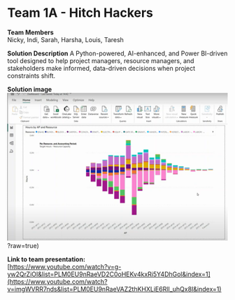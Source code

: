 # Team 1A - Hitch Hackers

**Team Members**   
Nicky, Indi, Sarah, Harsha, Louis, Taresh

**Solution Description**
A Python-powered, AI-enhanced, and Power BI-driven tool designed to help project managers, resource managers, and stakeholders make informed, data-driven decisions when project constraints shift.

**Solution image**
![alt text](https://github.com/Projecting-Success-Solutions-Portal/Hack-24/blob/main/Challenge%201/Team%201A/Team%201A%20-%20solution%20screenshot.png)?raw=true)


**Link to team presentation:**   
[https://www.youtube.com/watch?v=g-yw2QrZiOI&list=PLM0EU9nRaeVD2C0oHEKv4kxRi5Y4DhGol&index=1](https://www.youtube.com/watch?v=imgWVRR7nds&list=PLM0EU9nRaeVAZ2thKHXLiE6RlI_uhQx8I&index=1)
